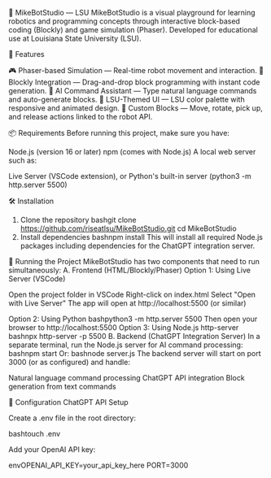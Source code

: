 🧩 MikeBotStudio — LSU
MikeBotStudio is a visual playground for learning robotics and programming concepts through interactive block-based coding (Blockly) and game simulation (Phaser).
Developed for educational use at Louisiana State University (LSU).

🚀 Features

🎮 Phaser-based Simulation — Real-time robot movement and interaction.
🧱 Blockly Integration — Drag-and-drop block programming with instant code generation.
🤖 AI Command Assistant — Type natural language commands and auto-generate blocks.
🎨 LSU-Themed UI — LSU color palette with responsive and animated design.
🧩 Custom Blocks — Move, rotate, pick up, and release actions linked to the robot API.


📦 Requirements
Before running this project, make sure you have:

Node.js (version 16 or later)
npm (comes with Node.js)
A local web server such as:

Live Server (VSCode extension), or
Python's built-in server (python3 -m http.server 5500)




🛠️ Installation
1. Clone the repository
bashgit clone https://github.com/riseatlsu/MikeBotStudio.git
cd MikeBotStudio
2. Install dependencies
bashnpm install
This will install all required Node.js packages including dependencies for the ChatGPT integration server.

🎯 Running the Project
MikeBotStudio has two components that need to run simultaneously:
A. Frontend (HTML/Blockly/Phaser)
Option 1: Using Live Server (VSCode)

Open the project folder in VSCode
Right-click on index.html
Select "Open with Live Server"
The app will open at http://localhost:5500 (or similar)

Option 2: Using Python
bashpython3 -m http.server 5500
Then open your browser to http://localhost:5500
Option 3: Using Node.js http-server
bashnpx http-server -p 5500
B. Backend (ChatGPT Integration Server)
In a separate terminal, run the Node.js server for AI command processing:
bashnpm start
Or:
bashnode server.js
The backend server will start on port 3000 (or as configured) and handle:

Natural language command processing
ChatGPT API integration
Block generation from text commands


🔧 Configuration
ChatGPT API Setup

Create a .env file in the root directory:

bashtouch .env

Add your OpenAI API key:

envOPENAI_API_KEY=your_api_key_here
PORT=3000
